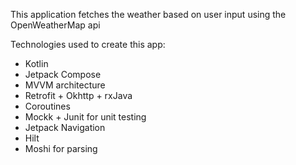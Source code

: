 This application fetches the weather based on user input using the OpenWeatherMap api

Technologies used to create this app:

- Kotlin
- Jetpack Compose
- MVVM architecture
- Retrofit + Okhttp + rxJava
- Coroutines
- Mockk + Junit for unit testing
- Jetpack Navigation
- Hilt
- Moshi for parsing
